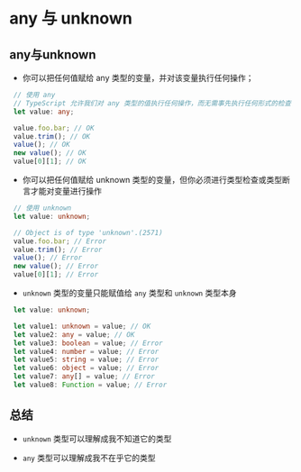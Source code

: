# any 与 unknown

## any与unknown

+ 你可以把任何值赋给 any 类型的变量，并对该变量执行任何操作；

 ```ts
  // 使用 any
  // TypeScript 允许我们对 any 类型的值执行任何操作，而无需事先执行任何形式的检查
  let value: any;

  value.foo.bar; // OK
  value.trim(); // OK
  value(); // OK
  new value(); // OK
  value[0][1]; // OK
  ```

+ 你可以把任何值赋给 unknown 类型的变量，但你必须进行类型检查或类型断言才能对变量进行操作

 ```ts
  // 使用 unknown
  let value: unknown;

  // Object is of type 'unknown'.(2571)
  value.foo.bar; // Error
  value.trim(); // Error
  value(); // Error
  new value(); // Error
  value[0][1]; // Error
  ```

+ `unknown` 类型的变量只能赋值给 `any` 类型和 `unknown` 类型本身

 ```ts
  let value: unknown;

  let value1: unknown = value; // OK
  let value2: any = value; // OK
  let value3: boolean = value; // Error
  let value4: number = value; // Error
  let value5: string = value; // Error
  let value6: object = value; // Error
  let value7: any[] = value; // Error
  let value8: Function = value; // Error
  ```

## 总结

+ `unknown` 类型可以理解成我不知道它的类型

+ `any` 类型可以理解成我不在乎它的类型
